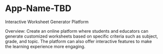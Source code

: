 # App-Name-TBD
Interactive Worksheet Generator Platform


Overview:
Create an online platform where students and educators can generate customized worksheets based on specific criteria such as subject, grade, and topic. The platform can also offer interactive features to make the learning experience more engaging.
